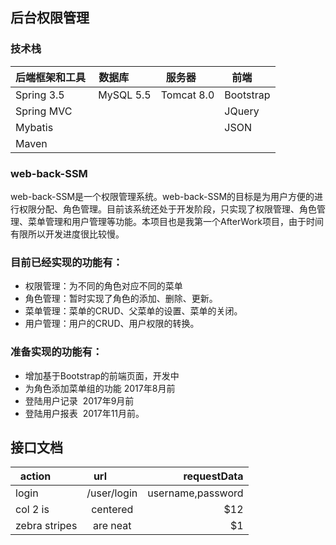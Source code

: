 ## 后台权限管理
### 技术栈
| 后端框架和工具  |数据库         | 服务器      |   前端       | 
|--------------|---------------|------------|---------------|
|Spring 3.5    | MySQL 5.5     | Tomcat 8.0 |  Bootstrap    |
|Spring MVC    |               |            |  JQuery       |
|Mybatis       |               |            |  JSON         |  
|Maven         |               |            |               |

### web-back-SSM
web-back-SSM是一个权限管理系统。web-back-SSM的目标是为用户方便的进行权限分配、角色管理。目前该系统还处于开发阶段，只实现了权限管理、角色管理、菜单管理和用户管理等功能。本项目也是我第一个AfterWork项目，由于时间有限所以开发进度很比较慢。


### 目前已经实现的功能有：
* 权限管理：为不同的角色对应不同的菜单<br>
* 角色管理：暂时实现了角色的添加、删除、更新。<br>
* 菜单管理：菜单的CRUD、父菜单的设置、菜单的关闭。<br>
* 用户管理：用户的CRUD、用户权限的转换。<br>
### 准备实现的功能有：<br>
* 增加基于Bootstrap的前端页面，开发中
* 为角色添加菜单组的功能 2017年8月前
* 登陆用户记录  2017年9月前
* 登陆用户报表  2017年11月前。


## 接口文档
|action         | url          | requestData  |
| ------------- |:-------------:| ------------:|
| login         | /user/login   | username,password |
| col 2 is      | centered      |   $12 |
| zebra stripes | are neat      |    $1 |
